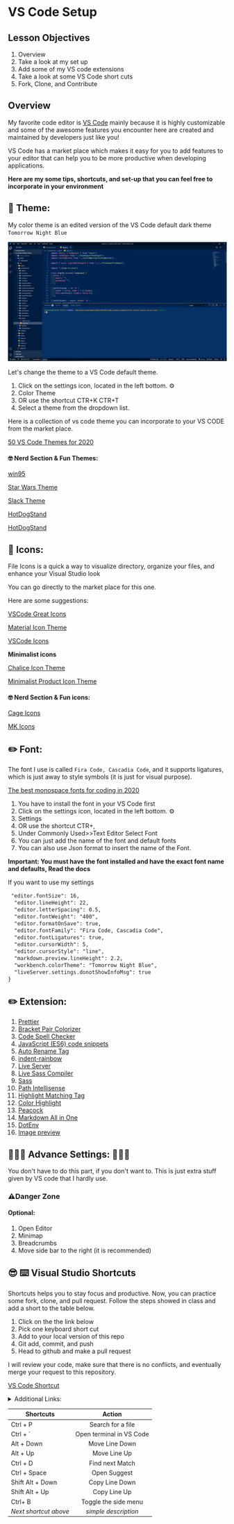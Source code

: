 # VS Code Setup

## Lesson Objectives

1. Overview
2. Take a look at my set up
3. Add some of my VS code extensions
4. Take a look at some VS Code short cuts
5. Fork, Clone, and Contribute

## Overview

My favorite code editor is [ VS Code](https://code.visualstudio.com/) mainly because it is highly customizable and some of the awesome features you encounter here are created and maintained by developers just like you!

VS Code has a market place which makes it easy for you to add features to your editor that can help you to be more productive when developing applications.

**Here are my some tips, shortcuts, and set-up that you can feel free to incorporate in your environment**

## 🎨 Theme:

My color theme is an edited version of the VS Code default dark theme `Tomorrow Night Blue`

![Tomorrow Night Blue](./images/theme.png)

Let's change the theme to a VS Code default theme.

1. Click on the settings icon, located in the left bottom. ⚙️
2. Color Theme
3. OR use the shortcut CTR+K CTR+T
4. Select a theme from the dropdown list.

Here is a collection of vs code theme you can incorporate to your VS CODE from the market place.

[ 50 VS Code Themes for 2020](https://dev.to/thegeoffstevens/50-vs-code-themes-for-2020-45cc)

#### 🤓 Nerd Section & Fun Themes:

[ win95 ](https://marketplace.visualstudio.com/items?itemName=asilva.win95)

[ Star Wars Theme ](https://marketplace.visualstudio.com/items?itemName=NiravAgarwal.star-wars-theme)

[ Slack Theme ](https://marketplace.visualstudio.com/items?itemName=felipe-mendes.slack-theme)

[ HotDogStand ](https://marketplace.visualstudio.com/items?itemName=somekittens.hot-dog-stand)

[ HotDogStand ](https://marketplace.visualstudio.com/items?itemName=somekittens.hot-dog-stand)

## 📁 Icons:

File Icons is a quick a way to visualize directory, organize your files, and enhance your Visual Studio look

You can go directly to the market place for this one.

Here are some suggestions:

[ VSCode Great Icons](https://marketplace.visualstudio.com/items?itemName=emmanuelbeziat.vscode-great-icons)

[ Material Icon Theme](https://marketplace.visualstudio.com/items?itemName=emmanuelbeziat.vscode-great-icons)

[ VSCode Icons](https://marketplace.visualstudio.com/items?itemName=vscode-icons-team.vscode-icons)

**Minimalist icons**

[ Chalice Icon Theme](https://marketplace.visualstudio.com/items?itemName=artlaman.chalice-icon-theme)

[ Minimalist Product Icon Theme](https://marketplace.visualstudio.com/items?itemName=ElAnandKumar.el-vsc-product-icon-theme)

#### 🤓 Nerd Section & Fun icons:

[ Cage Icons ](https://marketplace.visualstudio.com/items?itemName=stepanog.cage-icons)

[ MK Icons ](https://marketplace.visualstudio.com/items?itemName=JohnnyReina.MK)

## ✏️ Font:

The font I use is called `Fira Code, Cascadia Code`, and it supports ligatures, which is just away to style symbols (it is just for visual purpose).

[ The best monospace fonts for coding in 2020 ](https://www.creativebloq.com/features/the-best-monospace-fonts-for-coding)

1. You have to install the font in your VS Code first
2. Click on the settings icon, located in the left bottom. ⚙️
3. Settings
4. OR use the shortcut CTR+,
5. Under Commonly Used>>Text Editor Select Font
6. You can just add the name of the font and default fonts
7. You can also use Json format to insert the name of the Font.

**Important: You must have the font installed and have the exact font name and defaults, Read the docs**

If you want to use my settings

```
 "editor.fontSize": 16,
  "editor.lineHeight": 22,
  "editor.letterSpacing": 0.5,
  "editor.fontWeight": "400",
  "editor.formatOnSave": true,
  "editor.fontFamily": "Fira Code, Cascadia Code",
  "editor.fontLigatures": true,
  "editor.cursorWidth": 5,
  "editor.cursorStyle": "line",
  "markdown.preview.lineHeight": 2.2,
  "workbench.colorTheme": "Tomorrow Night Blue",
  "liveServer.settings.donotShowInfoMsg": true
}

```

## ✏️ Extension:

1. [ Prettier](https://marketplace.visualstudio.com/items?itemName=esbenp.prettier-vscode)
2. [ Bracket Pair Colorizer ](https://marketplace.visualstudio.com/items?itemName=CoenraadS.bracket-pair-colorizer)
3. [ Code Spell Checker ](https://marketplace.visualstudio.com/items?itemName=streetsidesoftware.code-spell-checker)
4. [ JavaScript (ES6) code snippets ](https://marketplace.visualstudio.com/items?itemName=xabikos.JavaScriptSnippets)
5. [ Auto Rename Tag ](https://marketplace.visualstudio.com/items?itemName=formulahendry.auto-rename-tag)
6. [ indent-rainbow ](https://marketplace.visualstudio.com/items?itemName=oderwat.indent-rainbow)
7. [ Live Server ](https://marketplace.visualstudio.com/items?itemName=ritwickdey.LiveServer)
8. [ Live Sass Compiler ](https://marketplace.visualstudio.com/items?itemName=ritwickdey.live-sass)
9. [ Sass ](https://marketplace.visualstudio.com/items?itemName=Syler.sass-indented)
10. [ Path Intellisense ](https://marketplace.visualstudio.com/items?itemName=christian-kohler.path-intellisense)
11. [Highlight Matching Tag](https://marketplace.visualstudio.com/items?itemName=vincaslt.highlight-matching-tag)
12. [ Color Highlight ](https://marketplace.visualstudio.com/items?itemName=naumovs.color-highlight)
13. [ Peacock](https://marketplace.visualstudio.com/items?itemName=johnpapa.vscode-peacock)
14. [Markdown All in One ](https://marketplace.visualstudio.com/items?itemName=yzhang.markdown-all-in-one)
15. [ DotEnv ](https://marketplace.visualstudio.com/items?itemName=mikestead.dotenv)
16. [Image preview](https://marketplace.visualstudio.com/items?itemName=kisstkondoros.vscode-gutter-preview)

## 👨🏽‍💻 Advance Settings: 👩🏽‍💻

You don't have to do this part, if you don't want to. This is just extra stuff given by VS code that I hardly use.

### ⚠️Danger Zone

#### Optional:

1.  Open Editor
2.  Minimap
3.  Breadcrumbs
4.  Move side bar to the right (it is recommended)

## 😎 ⌨️ Visual Studio Shortcuts

Shortcuts helps you to stay focus and productive. Now, you can practice some fork, clone, and pull request. Follow the steps showed in class and add a short to the table below.

1. Click on the the link below
2. Pick one keyboard short cut
3. Add to your local version of this repo
4. Git add, commit, and push
5. Head to github and make a pull request

I will review your code, make sure that there is no conflicts, and eventually merge your request to this repository.

[VS Code Shortcut ](https://code.visualstudio.com/shortcuts/keyboard-shortcuts-windows.pdf)

<details>
<summary>Additional Links:</summary>

[How to make a pull request ](https://docs.github.com/en/github/collaborating-with-issues-and-pull-requests/creating-a-pull-request)

[Difference between Fork and Cloning ](https://github.community/t/the-difference-between-forking-and-cloning-a-repository/10189)

[Markdown cheat sheet](https://www.markdownguide.org/cheat-sheet/)

</details>

| Shortcuts                           |        Action        |
| ----------------------------------- | :------------------: |
| Ctrl + P                            |  Search for a file   |
| Ctrl + ` | Open terminal in VS Code |
| Alt + Down                          |    Move Line Down    |
| Alt + Up                            |     Move Line Up     |
| Ctrl + D                            |   Find next Match    |
| Ctrl + Space                        |     Open Suggest     |
| Shift Alt + Down                    |    Copy Line Down    |
| Shift Alt + Up                      |     Copy Line Up     |
| Ctrl+ B                             | Toggle the side menu |
| _Next shortcut above_               | _simple description_ |
